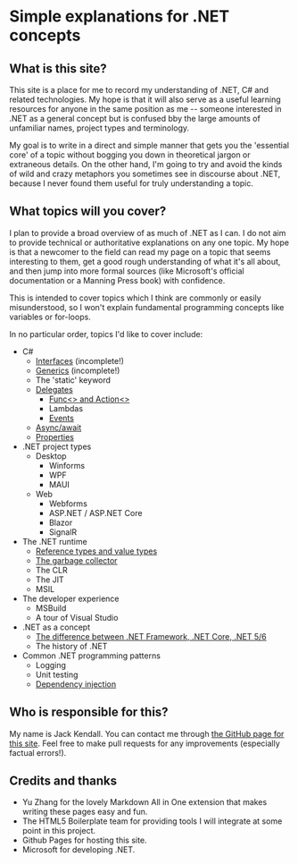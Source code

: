 # Simple explanations for .NET concepts

## What is this site?
This site is a place for me to record my understanding of .NET, C# and related technologies. My hope is that it will also serve as a useful learning resources for anyone in the same position as me -- someone interested in .NET as a general concept but is confused bby the large amounts of unfamiliar names, project types and terminology.

My goal is to write in a direct and simple manner that gets you the 'essential core' of a topic without bogging you down in theoretical jargon or extraneous details. On the other hand, I'm going to try and avoid the kinds of wild and crazy metaphors you sometimes see in discourse about .NET, because I never found them useful for truly understanding a topic.

## What topics will you cover?
I plan to provide a broad overview of as much of .NET as I can. I do not aim to provide technical or authoritative explanations on any one topic. My hope is that a newcomer to the field can read my page on a topic that seems interesting to them, get a good rough understanding of what it's all about, and then jump into more formal sources (like Microsoft's official documentation or a Manning Press book) with confidence.

This is intended to cover topics which I think are commonly or easily misunderstood, so I won't explain fundamental programming concepts like variables or for-loops.

In no particular order, topics I'd like to cover include:
* C#
    * [Interfaces](interfaces.md) (incomplete!)
    * [Generics](generics.md) (incomplete!)
    * The 'static' keyword
    * [Delegates](delegates.md)
      * [Func<> and Action<>](func-and-action.md)
      * Lambdas
      * [Events](events.md)
    * [Async/await](async-await.md)
    * [Properties](properties.md)
* .NET project types
    * Desktop
      * Winforms
      * WPF
      * MAUI 
    * Web
      * Webforms
      * ASP.NET / ASP.NET Core
      * Blazor
      * SignalR 
* The .NET runtime
    * [Reference types and value types](reference-types-and-value-types.md)
    * [The garbage collector](garbage-collector.md)
    * The CLR
    * The JIT
    * MSIL
* The developer experience
    * MSBuild
    * A tour of Visual Studio
* .NET as a concept
    * [The difference between .NET Framework, .NET Core, .NET 5/6](dotnet-versions.md)
    * The history of .NET
* Common .NET programming patterns
    * Logging
    * Unit testing
    * [Dependency injection](dependency-injection.md)

## Who is responsible for this?

My name is Jack Kendall. You can contact me through [the GitHub page for this site](https://github.com/jkendall327/dotnet-explanations). Feel free to make pull requests for any improvements (especially factual errors!).

## Credits and thanks

* Yu Zhang for the lovely Markdown All in One extension that makes writing these pages easy and fun.
* The HTML5 Boilerplate team for providing tools I will integrate at some point in this project.
* Github Pages for hosting this site.
* Microsoft for developing .NET.
